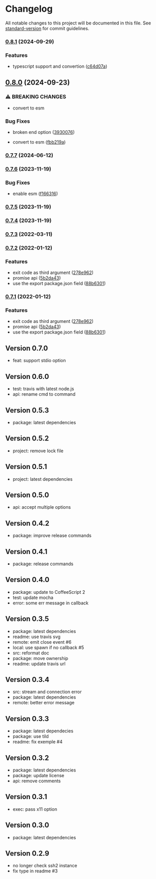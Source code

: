 # Changelog

All notable changes to this project will be documented in this file. See [standard-version](https://github.com/conventional-changelog/standard-version) for commit guidelines.

### [0.8.1](https://github.com/adaltas/node-ssh2-exec/compare/v0.8.0...v0.8.1) (2024-09-29)

### Features

- typescript support and convertion ([c64d07a](https://github.com/adaltas/node-ssh2-exec/commit/c64d07a48ce439a43263000d6380c80465999be8))

## [0.8.0](https://github.com/adaltas/node-ssh2-exec/compare/v0.7.7...v0.8.0) (2024-09-23)

### ⚠ BREAKING CHANGES

- convert to esm

### Bug Fixes

- broken end option ([3930076](https://github.com/adaltas/node-ssh2-exec/commit/393007628198944149e00d7e79dbda2820877ccb))

- convert to esm ([fbb219a](https://github.com/adaltas/node-ssh2-exec/commit/fbb219afecf447e6eb7ba2b91448874c34209198))

### [0.7.7](https://github.com/adaltas/node-ssh2-exec/compare/v0.7.6...v0.7.7) (2024-06-12)

### [0.7.6](https://github.com/adaltas/node-ssh2-exec/compare/v0.7.5...v0.7.6) (2023-11-19)

### Bug Fixes

- enable esm ([f166316](https://github.com/adaltas/node-ssh2-exec/commit/f16631697bfd4ad81a0583614c77389cd81bdd74))

### [0.7.5](https://github.com/adaltas/node-ssh2-exec/compare/v0.7.4...v0.7.5) (2023-11-19)

### [0.7.4](https://github.com/adaltas/node-ssh2-exec/compare/v0.7.3...v0.7.4) (2023-11-19)

### [0.7.3](https://github.com/adaltas/node-ssh2-exec/compare/v0.7.2...v0.7.3) (2022-03-11)

### [0.7.2](https://github.com/adaltas/node-ssh2-exec/compare/v0.7.0...v0.7.2) (2022-01-12)

### Features

- exit code as third argument ([278e962](https://github.com/adaltas/node-ssh2-exec/commit/278e962d889807775a1be8cd388c04289dc248e3))
- promise api ([5b2da43](https://github.com/adaltas/node-ssh2-exec/commit/5b2da43e0fbc54d3465967ac9aaf7e6ca0a42ac9))
- use the export package.json field ([88b6301](https://github.com/adaltas/node-ssh2-exec/commit/88b6301737f814e310b8beaf4346bca1c948ecdc))

### [0.7.1](https://github.com/adaltas/node-ssh2-exec/compare/v0.7.0...v0.7.1) (2022-01-12)

### Features

- exit code as third argument ([278e962](https://github.com/adaltas/node-ssh2-exec/commit/278e962d889807775a1be8cd388c04289dc248e3))
- promise api ([5b2da43](https://github.com/adaltas/node-ssh2-exec/commit/5b2da43e0fbc54d3465967ac9aaf7e6ca0a42ac9))
- use the export package.json field ([88b6301](https://github.com/adaltas/node-ssh2-exec/commit/88b6301737f814e310b8beaf4346bca1c948ecdc))

## Version 0.7.0

- feat: support stdio option

## Version 0.6.0

- test: travis with latest node.js
- api: rename cmd to command

## Version 0.5.3

- package: latest dependencies

## Version 0.5.2

- project: remove lock file

## Version 0.5.1

- project: latest dependencies

## Version 0.5.0

- api: accept multiple options

## Version 0.4.2

- package: improve release commands

## Version 0.4.1

- package: release commands

## Version 0.4.0

- package: update to CoffeeScript 2
- test: update mocha
- error: some err message in callback

## Version 0.3.5

- package: latest dependencies
- readme: use travis svg
- remote: emit close event #6
- local: use spawn if no callback #5
- src: reformat doc
- package: move ownership
- readme: update travis url

## Version 0.3.4

- src: stream and connection error
- package: latest dependencies
- remote: better error message

## Version 0.3.3

- package: latest dependecies
- package: use tild
- readme: fix exemple #4

## Version 0.3.2

- package: latest dependencies
- package: update license
- api: remove comments

## Version 0.3.1

- exec: pass x11 option

## Version 0.3.0

- package: latest dependencies

## Version 0.2.9

- no longer check ssh2 instance
- fix type in readme #3
